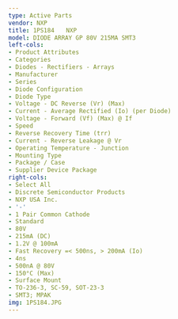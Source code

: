 ```yaml
---
type: Active Parts
vendor: NXP
title: 1PS184　　NXP
model: DIODE ARRAY GP 80V 215MA SMT3
left-cols:
- Product Attributes
- Categories
- Diodes - Rectifiers - Arrays
- Manufacturer
- Series
- Diode Configuration
- Diode Type
- Voltage - DC Reverse (Vr) (Max)
- Current - Average Rectified (Io) (per Diode)
- Voltage - Forward (Vf) (Max) @ If
- Speed
- Reverse Recovery Time (trr)
- Current - Reverse Leakage @ Vr
- Operating Temperature - Junction
- Mounting Type
- Package / Case
- Supplier Device Package
right-cols:
- Select All
- Discrete Semiconductor Products
- NXP USA Inc.
- '-'
- 1 Pair Common Cathode
- Standard
- 80V
- 215mA (DC)
- 1.2V @ 100mA
- Fast Recovery =< 500ns, > 200mA (Io)
- 4ns
- 500nA @ 80V
- 150°C (Max)
- Surface Mount
- TO-236-3, SC-59, SOT-23-3
- SMT3; MPAK
img: 1PS184.JPG
---
```

